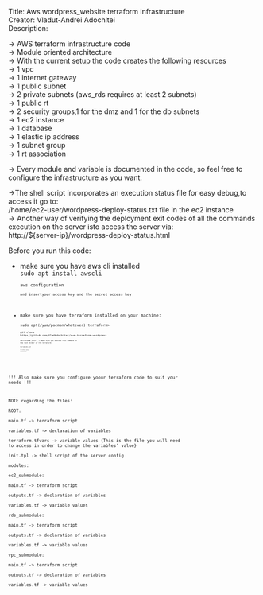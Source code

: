 Title: Aws wordpress_website terraform infrastructure  
Creator: Vladut-Andrei Adochitei  
Description:  
  
-> AWS terraform infrastructure code  
-> Module oriented architecture  
-> With the current setup the code creates the following resources  
      -> 1 vpc  
      -> 1 internet gateway  
      -> 1 public subnet  
      -> 2 private subnets (aws_rds requires at least 2 subnets)  
      -> 1 public rt  
      -> 2 security groups,1 for the dmz and 1 for the db subnets  
      -> 1 ec2 instance  
      -> 1 database  
      -> 1 elastic ip address  
      -> 1 subnet group  
      -> 1 rt association  
  
-> Every module and variable is documented in the code, so feel free to configure the infrastructure as you want.  
  
->The shell script incorporates an execution status file for easy debug,to access it go to:  
      /home/ec2-user/wordpress-deploy-status.txt file in the ec2 instance  
-> Another way of verifying the deployment exit codes of all the commands execution on the server isto access the server via:  
      http://${server-ip}/wordpress-deploy-status.html  
  
Before you run this code:  
+ make sure you have aws cli installed  
<code>sudo apt install awscli<code>  
<code>aws configuration<code>  
and insertyour access key and the secret access key  
  
+ make sure you have terraform installed on your machine:  
<code>sudo apt(/yum/pacman/whatever) terraform><code>  
<code>git clone https//github.com/VladAdochitei/aws-terraform-wordpress<code>  
<code>terraform init <code> -> make sure you execute this command in the root folder of the terraform  
<code>terraform get <code>  
<code>terraform plan <code>  
<code>terraform apply <code>  
  
!!! Also make sure you configure yoour terraform code to suit your needs !!!  
  
NOTE regarding the files:  
      ROOT:  
       main.tf                      -> terraform script  
       variables.tf                 -> declaration of variables  
       terraform.tfvars             -> variable values      {This is the file you will need to access in order to change the variables' value}  
       init.tpl                     -> shell script of the server config  
       modules:  
            ec2_submodule:  
                  main.tf           -> terraform script  
                  outputs.tf        -> declaration of variables  
                  variables.tf      -> variable values  
            rds_submodule:  
                  main.tf           -> terraform script  
                  outputs.tf        -> declaration of variables  
                  variables.tf      -> variable values  
            vpc_submodule:  
                  main.tf           -> terraform script  
                  outputs.tf        -> declaration of variables  
                  variables.tf      -> variable values  
             
